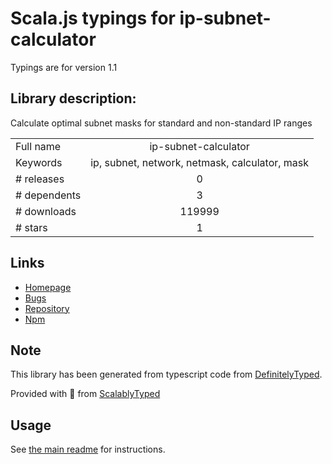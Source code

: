 
# Scala.js typings for ip-subnet-calculator

Typings are for version 1.1

## Library description:
Calculate optimal subnet masks for standard and non-standard IP ranges

|                    |                 |
| ------------------ | :-------------: |
| Full name          | ip-subnet-calculator |
| Keywords           | ip, subnet, network, netmask, calculator, mask |
| # releases         | 0 |
| # dependents       | 3 |
| # downloads        | 119999 |
| # stars            | 1 |

## Links
- [Homepage](https://github.com/franksrevenge/IPSubnetCalculator)
- [Bugs](https://github.com/franksrevenge/IPSubnetCalculator/issues)
- [Repository](https://github.com/franksrevenge/IPSubnetCalculator)
- [Npm](https://www.npmjs.com/package/ip-subnet-calculator)
    


## Note
This library has been generated from typescript code from [DefinitelyTyped](https://definitelytyped.org).

Provided with :purple_heart: from [ScalablyTyped](https://github.com/oyvindberg/ScalablyTyped)

## Usage
See [the main readme](../../readme.md) for instructions.


